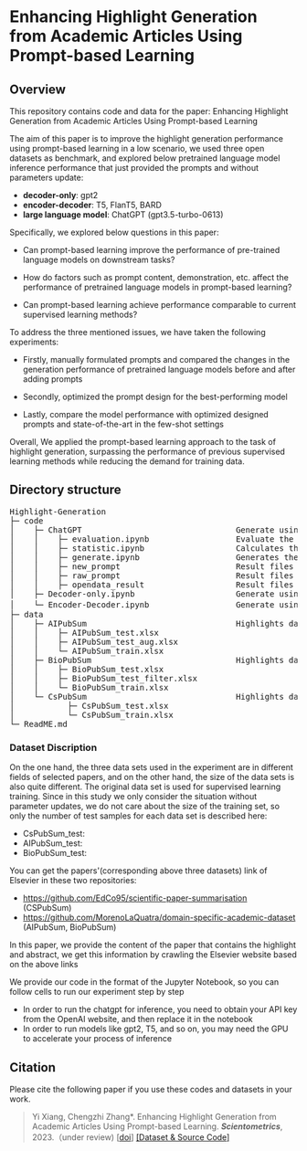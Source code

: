 # Enhancing Highlight Generation from Academic Articles Using Prompt-based Learning

## Overview
This repository contains code and data for the paper: Enhancing Highlight Generation from Academic Articles Using Prompt-based Learning

The aim of this paper is to improve the highlight generation performance using prompt-based learning in a low scenario, we used three open datasets as benchmark, and explored below pretrained language model inference performance that just provided the prompts and without parameters update: 
* **decoder-only**: gpt2
* **encoder-decoder**: T5, FlanT5, BARD
* **large language model**: ChatGPT (gpt3.5-turbo-0613)

Specifically, we explored below questions in this paper:

  * Can prompt-based learning improve the performance of pre-trained language models on downstream tasks?

  *  How do factors such as prompt content, demonstration, etc. affect the performance of pretrained language models in prompt-based learning?

  *  Can prompt-based learning achieve performance comparable to current supervised learning methods?

To address the three mentioned issues, we have taken the following experiments: 

   * Firstly, manually formulated prompts and compared the changes in the generation performance of pretrained language models before and after adding prompts

   * Secondly, optimized the prompt design for the best-performing model
     
   * Lastly, compare the model performance with optimized designed prompts and state-of-the-art in the few-shot settings

Overall, We applied the prompt-based learning approach to the task of highlight generation, surpassing the performance of previous supervised learning methods while reducing the demand for training data.

## Directory structure
<pre>
Highlight-Generation
├─ code
│    ├─ ChatGPT                                Generate using chatgpt model
│    │    ├─ evaluation.ipynb                  Evaluate the model performance
│    │    ├─ statistic.ipynb                   Calculates the basic information of the dataset and calculates the demonstration
│    │    ├─ generate.ipynb                    Generates the highlight for the provided' abstract, including zero-shot,few-shot setting
│    │    ├─ new_prompt                        Result files of model generation in the new_prompt(check out our paper) situation
│    │    ├─ raw_prompt                        Result files of model generation in the raw_prompt(check out our paper) situation
│    │    ├─ opendata_result                   Result files of model generation in the few-shot setting
│    ├─ Decoder-only.ipynb                     Generate using a decoder-only model like gpt2
│    └─ Encoder-Decoder.ipynb                  Generate using encoder-decoder model T5、BARD、FlanT5
├─ data
│    ├─ AIPubSum                               Highlights dataset that contains the paper from the artificial intelligence field
│    │    ├─ AIPubSum_test.xlsx
│    │    ├─ AIPubSum_test_aug.xlsx
│    │    └─ AIPubSum_train.xlsx
│    ├─ BioPubSum                              Highlights dataset that contains the paper from the biological field
│    │    ├─ BioPubSum_test.xlsx
│    │    ├─ BioPubSum_test_filter.xlsx
│    │    └─ BioPubSum_train.xlsx
│    └─ CsPubSum                               Highlights dataset that contains the paper from the computer science field
│           ├─ CsPubSum_test.xlsx
│           └─ CsPubSum_train.xlsx
└─ ReadME.md
</pre>

### Dataset Discription
On the one hand, the three data sets used in the experiment are in different fields of selected papers, and on the other hand, the size of the data sets is also quite different.
The original data set is used for supervised learning training. Since in this study we only consider the situation without parameter updates, we do not care about the size of the training set, so only the number of test samples for each data set is described here:
 * CsPubSum_test: 
 * AIPubSum_test:
 * BioPubSum_test:

You can get the papers'(corresponding above three datasets) link of Elsevier in these two repositories: 
 * https://github.com/EdCo95/scientific-paper-summarisation (CSPubSum)
 * https://github.com/MorenoLaQuatra/domain-specific-academic-dataset (AIPubSum, BioPubSum)

In this paper, we provide the content of the paper that contains the highlight and abstract, we get this information by crawling the Elsevier website based on the above links

We provide our code in the format of the Jupyter Notebook, so you can follow cells to run our experiment step by step
 * In order to run the chatgpt for inference, you need to obtain your API key from the OpenAI website, and then replace it in the notebook
 * In order to run models like gpt2, T5, and so on, you may need the GPU to accelerate your process of inference

## Citation
Please cite the following paper if you use these codes and datasets in your work.

> Yi Xiang, Chengzhi Zhang\*. Enhancing Highlight Generation from Academic Articles Using Prompt-based Learning. ***Scientometrics***, 2023.（under review) [[doi]()] [[Dataset & Source Code]](https://github.com/xiangyi-njust/Highlight-Generation)
